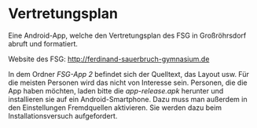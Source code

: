 ﻿# Vertretungsplan
Eine Android-App, welche den Vertretungsplan des FSG in Großröhrsdorf abruft und formatiert.

Website des FSG: http://ferdinand-sauerbruch-gymnasium.de

In dem Ordner *FSG-App 2* befindet sich der Quelltext, das Layout usw. Für die meisten Personen wird das nicht von Interesse sein.
Personen, die die App haben möchten, laden bitte die *app-release.apk* herunter und installieren sie auf ein Android-Smartphone.
Dazu muss man außerdem in den Einstellungen Fremdquellen aktivieren. Sie werden dazu beim Installationsversuch aufgefordert.
